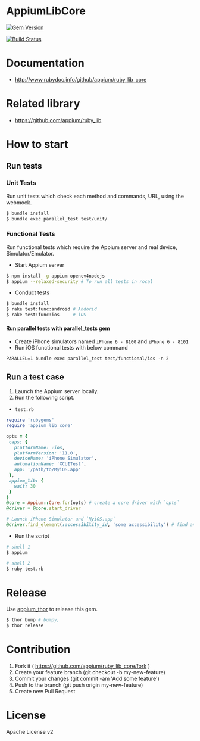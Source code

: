 # AppiumLibCore

[![Gem Version](https://badge.fury.io/rb/appium_lib_core.svg)](https://badge.fury.io/rb/appium_lib_core)


[![Build Status](https://travis-ci.org/appium/ruby_lib_core.svg?branch=master)](https://travis-ci.org/appium/ruby_lib_core)

# Documentation

- http://www.rubydoc.info/github/appium/ruby_lib_core

# Related library
- https://github.com/appium/ruby_lib

# How to start
## Run tests
### Unit Tests
Run unit tests which check each method and commands, URL, using the webmock.

```bash
$ bundle install
$ bundle exec parallel_test test/unit/
```

### Functional Tests
Run functional tests which require the Appium server and real device, Simulator/Emulator.

- Start Appium server
 ```bash
$ npm install -g appium opencv4nodejs
$ appium --relaxed-security # To run all tests in rocal
```

- Conduct tests
 ```bash
$ bundle install
$ rake test:func:android # Andorid 
$ rake test:func:ios     # iOS
```

#### Run parallel tests with parallel_tests gem

- Create iPhone simulators named `iPhone 6 - 8100` and `iPhone 6 - 8101`
- Run iOS functional tests with below command

```
PARALLEL=1 bundle exec parallel_test test/functional/ios -n 2
```

## Run a test case
1. Launch the Appium server locally.
2. Run the following script.

- `test.rb`
 ```ruby
require 'rubygems'
require 'appium_lib_core'

opts = {
  caps: {
    platformName: :ios,
    platformVersion: '11.0',
    deviceName: 'iPhone Simulator',
    automationName: 'XCUITest',
    app: '/path/to/MyiOS.app'
  },
  appium_lib: {
    wait: 30
  }
}
@core = Appium::Core.for(opts) # create a core driver with `opts`
@driver = @core.start_driver

# Launch iPhone Simulator and `MyiOS.app`
@driver.find_element(:accessibility_id, 'some accessibility') # find an element
```

- Run the script
```bash
# shell 1
$ appium

# shell 2
$ ruby test.rb
```

# Release
Use [appium_thor](https://github.com/appium/appium_thor) to release this gem.

```bash
$ thor bump # bumpy,
$ thor release
```

# Contribution
1. Fork it ( https://github.com/appium/ruby_lib_core/fork )
2. Create your feature branch (git checkout -b my-new-feature)
3. Commit your changes (git commit -am 'Add some feature')
4. Push to the branch (git push origin my-new-feature)
5. Create new Pull Request

# License
Apache License v2
